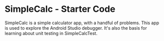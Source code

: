 SimpleCalc - Starter Code
=========================

SimpleCalc is a simple calculator app, with a handful of problems. This
app is used to explore the Android Studio debugger. It's also the basis
for learning about unit testing in SimpleCalcTest.



